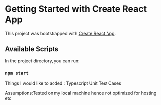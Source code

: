 # Getting Started with Create React App

This project was bootstrapped with [Create React App](https://github.com/facebook/create-react-app).

## Available Scripts

In the project directory, you can run:

### `npm start`

Things I would like to added :
Typescript
Unit Test Cases

Assumptions:Tested on my local machine hence not optimized for hosting etc
